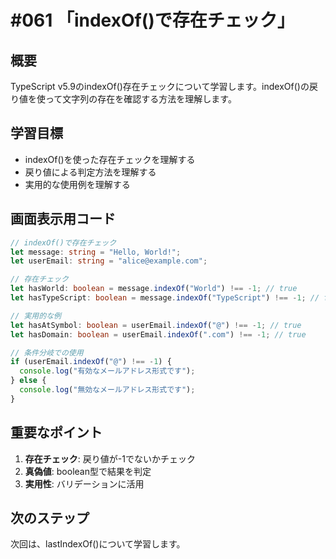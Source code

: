 # #061 「indexOf()で存在チェック」

## 概要
TypeScript v5.9のindexOf()存在チェックについて学習します。indexOf()の戻り値を使って文字列の存在を確認する方法を理解します。

## 学習目標
- indexOf()を使った存在チェックを理解する
- 戻り値による判定方法を理解する
- 実用的な使用例を理解する

## 画面表示用コード

```typescript
// indexOf()で存在チェック
let message: string = "Hello, World!";
let userEmail: string = "alice@example.com";

// 存在チェック
let hasWorld: boolean = message.indexOf("World") !== -1; // true
let hasTypeScript: boolean = message.indexOf("TypeScript") !== -1; // false

// 実用的な例
let hasAtSymbol: boolean = userEmail.indexOf("@") !== -1; // true
let hasDomain: boolean = userEmail.indexOf(".com") !== -1; // true

// 条件分岐での使用
if (userEmail.indexOf("@") !== -1) {
  console.log("有効なメールアドレス形式です");
} else {
  console.log("無効なメールアドレス形式です");
}
```

## 重要なポイント
1. **存在チェック**: 戻り値が-1でないかチェック
2. **真偽値**: boolean型で結果を判定
3. **実用性**: バリデーションに活用

## 次のステップ
次回は、lastIndexOf()について学習します。